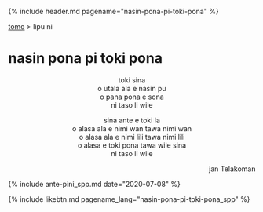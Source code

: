 {% include header.md pagename="nasin-pona-pi-toki-pona" %}

<a name="lawalipu"></a>
[<span class="spp">tomo</span>](https://joelthomastr.github.io/tokipona/README_spp)&nbsp;> <span class="spp">lipu ni</span>

# <span class="spp">nasin pona pi toki pona</span>

<p align="center"><span class="spp">toki sina</span><br>
<span class="spp">o utala ala e nasin pu</span><br>
<span class="spp">o pana pona e sona</span><br>
<span class="spp">ni taso li wile</span></p>

<p align="center"><span class="spp">sina ante e toki la</span><br>
<span class="spp">o alasa ala e nimi wan tawa nimi wan</span><br>
<span class="spp">o alasa ala e nimi lili tawa nimi lili</span><br>
<span class="spp">o alasa e toki pona tawa wile sina</span><br>
<span class="spp">ni taso li wile</span></p>

<p align="right"><span class="spp">jan Telakoman</span></p>

{% include ante-pini_spp.md date="2020-07-08" %}

{% include likebtn.md pagename_lang="nasin-pona-pi-toki-pona_spp" %}
